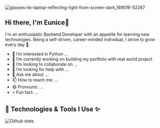 ![glasses-lie-laptop-reflecting-light-from-screen-dark_169016-52267](https://github.com/user-attachments/assets/bec6e312-4c11-4663-8157-b229dabf3fdf)

## Hi there, I'm Eunice👋

I'm an enthusiastic Backend Developer with an appetite for learning new technologies. Being a self-driven, career-minded individual, I strive to grow every day 💪.

- 🔭 I’m interested in Python ...
- 🌱 I’m currently working on building my portfolio with real world project
- 👯 I’m looking to collaborate on ...
- 🤔 I’m looking for help with ...
- 💬 Ask me about ...
- 📫 How to reach me: ...
- 😄 Pronouns: ...
- ⚡ Fun fact: ...
  
## 🔧 Technologies & Tools I Use ✨ 




![Github stats](https://github-readme-stats.vercel.app/api?username=EuniceGeorge&show_icons=true&theme=synthwave&hide_border=true)


<!--
**EuniceGeorge/EuniceGeorge** is a ✨ _special_ ✨ repository because its `README.md` (this file) appears on your GitHub profile.

Here are some ideas to get you started:

- 🔭 I’m currently working on ...
- 🌱 I’m currently learning ...
- 👯 I’m looking to collaborate on ...
- 🤔 I’m looking for help with ...
- 💬 Ask me about ...
- 📫 How to reach me: ...
- 😄 Pronouns: ...
- ⚡ Fun fact: ...
-->
